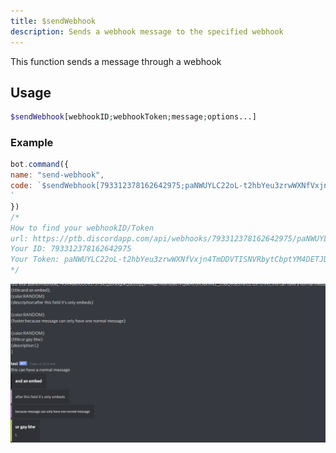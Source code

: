 ```yaml
---
title: $sendWebhook
description: Sends a webhook message to the specified webhook
---
```


This function sends a message through a webhook

## Usage

```php
$sendWebhook[webhookID;webhookToken;message;options...]
```

### Example

```javascript
bot.command({
name: "send-webhook",
code: `$sendWebhook[793312378162642975;paNWUYLC22oL-t2hbYeu3zrwWXNfVxjn4TmDDVTISNVRbytCbptYM4DETJDTPzG-1JcA;Hello!;{title:Embed<3} {color:RANDOM};{title:Embed 2 WOW} {color:RANDOM}]
`
})
/*
How to find your webhookID/Token
url: https://ptb.discordapp.com/api/webhooks/793312378162642975/paNWUYLC22oL-t2hbYeu3zrwWXNfVxjn4TmDDVTISNVRbytCbptYM4DETJDTPzG-1JcA
Your ID: 793312378162642975
Your Token: paNWUYLC22oL-t2hbYeu3zrwWXNfVxjn4TmDDVTISNVRbytCbptYM4DETJDTPzG-1JcA
*/
```

![Heres a better example](<../discord-examples/assets/image (7).png>)
